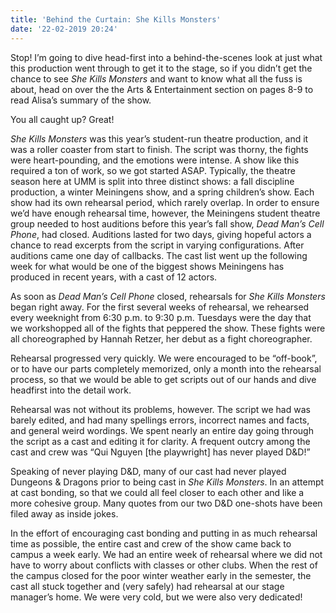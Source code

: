 ```yaml
---
title: 'Behind the Curtain: She Kills Monsters'
date: '22-02-2019 20:24'
---
```


Stop! I’m going to dive head-first into a behind-the-scenes look at just what this production went through to get it to the stage, so if you didn’t get the chance to see _She Kills Monsters_ and want to know what all the fuss is about, head on over the the Arts & Entertainment section on pages 8-9 to read Alisa’s summary of the show. 

You all caught up? Great!

_She Kills Monsters_ was this year’s student-run theatre production, and it was a roller coaster from start to finish. The script was thorny, the fights were heart-pounding, and the emotions were intense. A show like this required a ton of work, so we got started ASAP. Typically, the theatre season here at UMM is split into three distinct shows: a fall discipline production, a winter Meiningens show, and a spring children’s show. Each show had its own rehearsal period, which rarely overlap. In order to ensure we’d have enough rehearsal time, however, the Meiningens student theatre group needed to host auditions before this year’s fall show, _Dead Man’s Cell Phone_, had closed. Auditions lasted for two days, giving hopeful actors a chance to read excerpts from the script in varying configurations. After auditions came one day of callbacks. The cast list went up the following week for what would be one of the biggest shows Meiningens has produced in recent years, with a cast of 12 actors. 

As soon as _Dead Man’s Cell Phone_ closed, rehearsals for _She Kills Monsters_ began right away. For the first several weeks of rehearsal, we rehearsed every weeknight from 6:30 p.m. to 9:30 p.m. Tuesdays were the day that we workshopped all of the fights that peppered the show. These fights were all choreographed by Hannah Retzer, her debut as a fight choreographer. 

Rehearsal progressed very quickly. We were encouraged to be “off-book”, or to have our parts completely memorized, only a month into the rehearsal process, so that we would be able to get scripts out of our hands and dive headfirst into the detail work. 

Rehearsal was not without its problems, however. The script we had was barely edited, and had many spellings errors, incorrect names and facts, and general weird wordings. We spent nearly an entire day going through the script as a cast and editing it for clarity. A frequent outcry among the cast and crew was “Qui Nguyen [the playwright] has never played D&D!”

Speaking of never playing D&D, many of our cast had never played Dungeons & Dragons prior to being cast in _She Kills Monsters_. In an attempt at cast bonding, so that we could all feel closer to each other and like a more cohesive group. Many quotes from our two D&D one-shots have been filed away as inside jokes. 

In the effort of encouraging cast bonding and putting in as much rehearsal time as possible, the entire cast and crew of the show came back to campus a week early. We had an entire week of rehearsal where we did not have to worry about conflicts with classes or other clubs. When the rest of the campus closed for the poor winter weather early in the semester, the cast all stuck together and (very safely) had rehearsal at our stage manager’s home. We were very cold, but we were also very dedicated!
